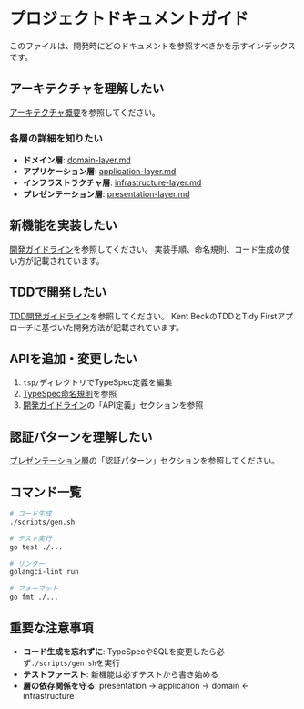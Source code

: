# プロジェクトドキュメントガイド

このファイルは、開発時にどのドキュメントを参照すべきかを示すインデックスです。

## アーキテクチャを理解したい

[アーキテクチャ概要](docs/development/architecture/architecture.md)を参照してください。

### 各層の詳細を知りたい

- **ドメイン層**: [domain-layer.md](docs/development/architecture/layers/domain-layer.md)
- **アプリケーション層**: [application-layer.md](docs/development/architecture/layers/application-layer.md)
- **インフラストラクチャ層**: [infrastructure-layer.md](docs/development/architecture/layers/infrastructure-layer.md)
- **プレゼンテーション層**: [presentation-layer.md](docs/development/architecture/layers/presentation-layer.md)

## 新機能を実装したい

[開発ガイドライン](docs/development/guidelines/development-guideline.md)を参照してください。
実装手順、命名規則、コード生成の使い方が記載されています。

## TDDで開発したい

[TDD開発ガイドライン](docs/development/guidelines/tdd-guideline.md)を参照してください。
Kent BeckのTDDとTidy Firstアプローチに基づいた開発方法が記載されています。

## APIを追加・変更したい

1. `tsp/`ディレクトリでTypeSpec定義を編集
2. [TypeSpec命名規則](docs/development/guidelines/typespec-naming-conventions.md)を参照
3. [開発ガイドライン](docs/development/guidelines/development-guideline.md)の「API定義」セクションを参照

## 認証パターンを理解したい

[プレゼンテーション層](docs/development/architecture/layers/presentation-layer.md)の「認証パターン」セクションを参照してください。

## コマンド一覧

```bash
# コード生成
./scripts/gen.sh

# テスト実行
go test ./...

# リンター
golangci-lint run

# フォーマット
go fmt ./...
```

## 重要な注意事項

- **コード生成を忘れずに**: TypeSpecやSQLを変更したら必ず`./scripts/gen.sh`を実行
- **テストファースト**: 新機能は必ずテストから書き始める
- **層の依存関係を守る**: presentation → application → domain ← infrastructure
